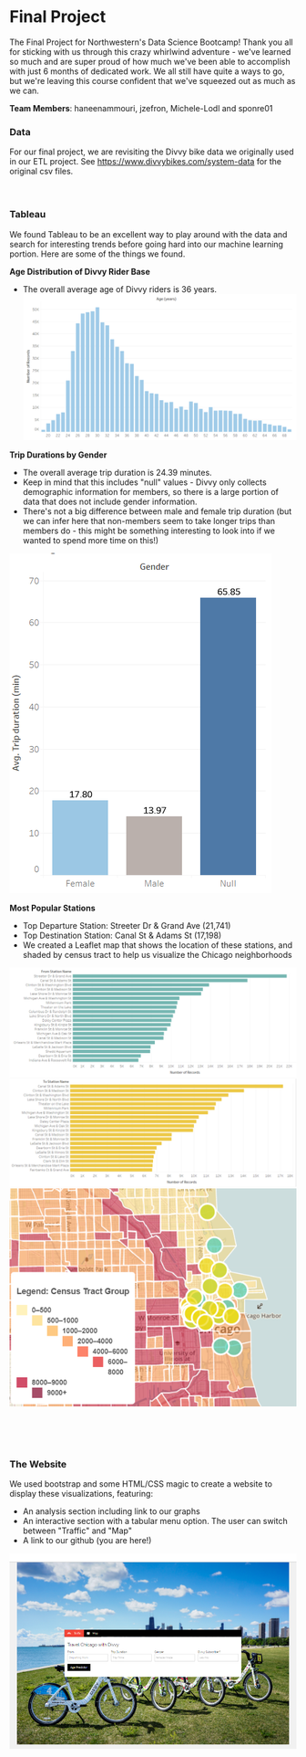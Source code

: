 # Final Project
The Final Project for Northwestern's Data Science Bootcamp! Thank you all for sticking with us through this crazy whirlwind adventure -  we've learned so much and are super proud of how much we've been able to accomplish with just 6 months of dedicated work. We all still have quite a ways to go, but we're leaving this course confident that we've squeezed out as much as we can.

__Team Members__: haneenammouri, jzefron, Michele-Lodl and sponre01

### Data
For our final project, we are revisiting the Divvy bike data we originally used in our ETL project. See https://www.divvybikes.com/system-data for the original csv files.
<br>
<br>
<br>
### Tableau
We found Tableau to be an excellent way to play around with the data and search for interesting trends before going hard into our machine learning portion. Here are some of the things we found.

__Age Distribution of Divvy Rider Base__  
- The overall average age of Divvy riders is 36 years.
![alt text](https://github.com/sponre01/Final_Project/blob/master/charts/Age_distribution.PNG)

__Trip Durations by Gender__  
- The overall average trip duration is 24.39 minutes.
- Keep in mind that this includes "null" values - Divvy only collects demographic information for members, so there is a large portion of data that does not include gender information.
- There's not a big difference between male and female trip duration (but we can infer here that non-members seem to take longer trips than members do - this might be something interesting to look into if we wanted to spend more time on this!)

![alt text](https://github.com/sponre01/Final_Project/blob/master/charts/Trip_duration_vs_gender_including_nulls.PNG)

__Most Popular Stations__  
- Top Departure Station: Streeter Dr & Grand Ave (21,741)
- Top Destination Station: Canal St & Adams St (17,198)
- We created a Leaflet map that shows the location of these stations, and shaded by census tract to help us visualize the Chicago neighborhoods

![alt text](https://github.com/sponre01/Final_Project/blob/master/charts/Top_20_Departures.PNG)
![alt text](https://github.com/sponre01/Final_Project/blob/master/charts/Top_20_Destinations.PNG)
![alt text](https://github.com/sponre01/Final_Project/blob/master/charts/map_example.PNG)

<br>
<br>
<br>

### The Website
We used bootstrap and some HTML/CSS magic to create a website to display these visualizations, featuring:
- An analysis section including link to our graphs
- An interactive section with a tabular menu option. The user can switch between "Traffic" and "Map"
- A link to our github (you are here!)

![alt text](https://github.com/sponre01/Final_Project/blob/master/charts/Website_view_1.PNG)

<br>
<br>
<br>

###
